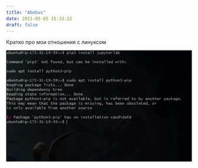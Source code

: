 ```yaml
---
title: "Abobus"
date: 2021-05-05 15:33:22
draft: false
---
```


Кратко про мои отношения с линуксом

![](/img/vk/Mz1I827ptkc.jpg)

